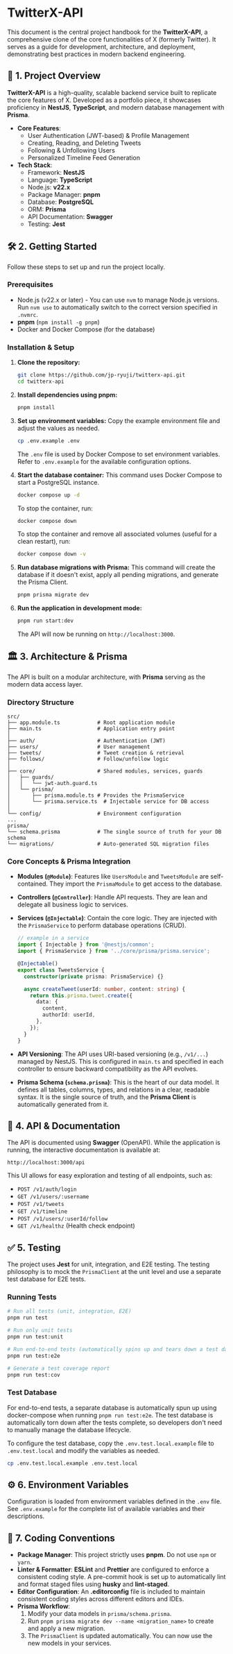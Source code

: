 # TwitterX-API

This document is the central project handbook for the **TwitterX-API**, a comprehensive clone of the core functionalities of X (formerly Twitter). It serves as a guide for development, architecture, and deployment, demonstrating best practices in modern backend engineering.

## 🚀 1. Project Overview

**TwitterX-API** is a high-quality, scalable backend service built to replicate the core features of X. Developed as a portfolio piece, it showcases proficiency in **NestJS**, **TypeScript**, and modern database management with **Prisma**.

* **Core Features**:
  * User Authentication (JWT-based) & Profile Management
  * Creating, Reading, and Deleting Tweets
  * Following & Unfollowing Users
  * Personalized Timeline Feed Generation
* **Tech Stack**:
  * Framework: **NestJS**
  * Language: **TypeScript**
  * Node.js: **v22.x**
  * Package Manager: **pnpm**
  * Database: **PostgreSQL**
  * ORM: **Prisma**
  * API Documentation: **Swagger**
  * Testing: **Jest**

## 🛠️ 2. Getting Started

Follow these steps to set up and run the project locally.

### Prerequisites

* Node.js (v22.x or later) - You can use `nvm` to manage Node.js versions. Run `nvm use` to automatically switch to the correct version specified in `.nvmrc`.
* **pnpm** (`npm install -g pnpm`)
* Docker and Docker Compose (for the database)

### Installation & Setup

1. **Clone the repository:**

    ```bash
    git clone https://github.com/jp-ryuji/twitterx-api.git
    cd twitterx-api
    ```

2. **Install dependencies using pnpm:**

    ```bash
    pnpm install
    ```

3. **Set up environment variables:**
    Copy the example environment file and adjust the values as needed.

    ```bash
    cp .env.example .env
    ```

    The `.env` file is used by Docker Compose to set environment variables. Refer to `.env.example` for the available configuration options.

4. **Start the database container:**
    This command uses Docker Compose to start a PostgreSQL instance.

    ```bash
    docker compose up -d
    ```

    To stop the container, run:

    ```bash
    docker compose down
    ```

    To stop the container and remove all associated volumes (useful for a clean restart), run:

    ```bash
    docker compose down -v
    ```

5. **Run database migrations with Prisma:**
    This command will create the database if it doesn't exist, apply all pending migrations, and generate the Prisma Client.

    ```bash
    pnpm prisma migrate dev
    ```

6. **Run the application in development mode:**

    ```bash
    pnpm run start:dev
    ```

    The API will now be running on `http://localhost:3000`.

## 🏛️ 3. Architecture & Prisma

The API is built on a modular architecture, with **Prisma** serving as the modern data access layer.

### Directory Structure

```plaintext
src/
├── app.module.ts            # Root application module
├── main.ts                  # Application entry point
│
├── auth/                    # Authentication (JWT)
├── users/                   # User management
├── tweets/                  # Tweet creation & retrieval
├── follows/                 # Follow/unfollow logic
│
├── core/                    # Shared modules, services, guards
│   ├── guards/
│   │   └── jwt-auth.guard.ts
│   └── prisma/
│       ├── prisma.module.ts # Provides the PrismaService
│       └── prisma.service.ts  # Injectable service for DB access
│
└── config/                  # Environment configuration
...
prisma/
└── schema.prisma            # The single source of truth for your DB schema
└── migrations/              # Auto-generated SQL migration files
```

### Core Concepts & Prisma Integration

* **Modules (`@Module`)**: Features like `UsersModule` and `TweetsModule` are self-contained. They import the `PrismaModule` to get access to the database.
* **Controllers (`@Controller`)**: Handle API requests. They are lean and delegate all business logic to services.
* **Services (`@Injectable`)**: Contain the core logic. They are injected with the `PrismaService` to perform database operations (CRUD).

    ```typescript
    // example in a service
    import { Injectable } from '@nestjs/common';
    import { PrismaService } from '../core/prisma/prisma.service';

    @Injectable()
    export class TweetsService {
      constructor(private prisma: PrismaService) {}

      async createTweet(userId: number, content: string) {
        return this.prisma.tweet.create({
          data: {
            content,
            authorId: userId,
          },
        });
      }
    }
    ```

* **API Versioning**: The API uses URI-based versioning (e.g., `/v1/...`) managed by NestJS. This is configured in `main.ts` and specified in each controller to ensure backward compatibility as the API evolves.
* **Prisma Schema (`schema.prisma`)**: This is the heart of our data model. It defines all tables, columns, types, and relations in a clear, readable syntax. It is the single source of truth, and the **Prisma Client** is automatically generated from it.

## 📝 4. API & Documentation

The API is documented using **Swagger** (OpenAPI). While the application is running, the interactive documentation is available at:

`http://localhost:3000/api`

This UI allows for easy exploration and testing of all endpoints, such as:

* `POST /v1/auth/login`
* `GET /v1/users/:username`
* `POST /v1/tweets`
* `GET /v1/timeline`
* `POST /v1/users/:userId/follow`
* `GET /v1/healthz` (Health check endpoint)

## ✅ 5. Testing

The project uses **Jest** for unit, integration, and E2E testing. The testing philosophy is to mock the `PrismaClient` at the unit level and use a separate test database for E2E tests.

### Running Tests

```bash
# Run all tests (unit, integration, E2E)
pnpm run test

# Run only unit tests
pnpm run test:unit

# Run end-to-end tests (automatically spins up and tears down a test database)
pnpm run test:e2e

# Generate a test coverage report
pnpm run test:cov
```

### Test Database

For end-to-end tests, a separate database is automatically spun up using docker-compose when running `pnpm run test:e2e`. The test database is automatically torn down after the tests complete, so developers don't need to manually manage the database lifecycle.

To configure the test database, copy the `.env.test.local.example` file to `.env.test.local` and modify the variables as needed.

```bash
cp .env.test.local.example .env.test.local
```

## ⚙️ 6. Environment Variables

Configuration is loaded from environment variables defined in the `.env` file. See `.env.example` for the complete list of available variables and their descriptions.

## 🎨 7. Coding Conventions

* **Package Manager**: This project strictly uses **pnpm**. Do not use `npm` or `yarn`.
* **Linter & Formatter**: **ESLint** and **Prettier** are configured to enforce a consistent coding style. A pre-commit hook is set up to automatically lint and format staged files using **husky** and **lint-staged**.
* **Editor Configuration**: An **.editorconfig** file is included to maintain consistent coding styles across different editors and IDEs.
* **Prisma Workflow**:
    1. Modify your data models in `prisma/schema.prisma`.
    2. Run `pnpm prisma migrate dev --name <migration_name>` to create and apply a new migration.
    3. The `PrismaClient` is updated automatically. You can now use the new models in your services.
